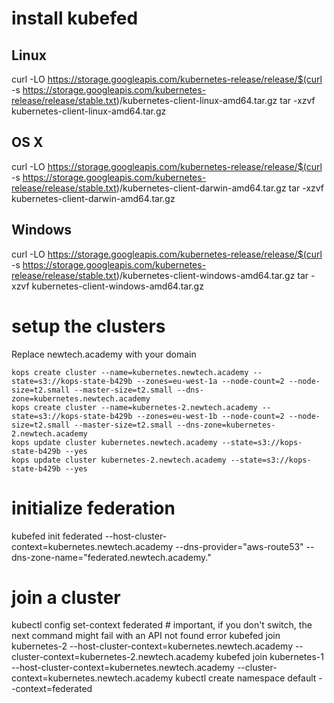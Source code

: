 # install kubefed

## Linux
curl -LO https://storage.googleapis.com/kubernetes-release/release/$(curl -s https://storage.googleapis.com/kubernetes-release/release/stable.txt)/kubernetes-client-linux-amd64.tar.gz
tar -xzvf kubernetes-client-linux-amd64.tar.gz

## OS X
curl -LO https://storage.googleapis.com/kubernetes-release/release/$(curl -s https://storage.googleapis.com/kubernetes-release/release/stable.txt)/kubernetes-client-darwin-amd64.tar.gz
tar -xzvf kubernetes-client-darwin-amd64.tar.gz

## Windows
curl -LO https://storage.googleapis.com/kubernetes-release/release/$(curl -s https://storage.googleapis.com/kubernetes-release/release/stable.txt)/kubernetes-client-windows-amd64.tar.gz
tar -xzvf kubernetes-client-windows-amd64.tar.gz

# setup the clusters

Replace newtech.academy with your domain

```
kops create cluster --name=kubernetes.newtech.academy --state=s3://kops-state-b429b --zones=eu-west-1a --node-count=2 --node-size=t2.small --master-size=t2.small --dns-zone=kubernetes.newtech.academy
kops create cluster --name=kubernetes-2.newtech.academy --state=s3://kops-state-b429b --zones=eu-west-1b --node-count=2 --node-size=t2.small --master-size=t2.small --dns-zone=kubernetes-2.newtech.academy
kops update cluster kubernetes.newtech.academy --state=s3://kops-state-b429b --yes
kops update cluster kubernetes-2.newtech.academy --state=s3://kops-state-b429b --yes
```

# initialize federation
kubefed init federated --host-cluster-context=kubernetes.newtech.academy --dns-provider="aws-route53" --dns-zone-name="federated.newtech.academy."

# join a cluster
kubectl config set-context federated # important, if you don't switch, the next command might fail with an API not found error
kubefed join kubernetes-2 --host-cluster-context=kubernetes.newtech.academy --cluster-context=kubernetes-2.newtech.academy
kubefed join kubernetes-1 --host-cluster-context=kubernetes.newtech.academy --cluster-context=kubernetes.newtech.academy
kubectl create namespace default --context=federated

